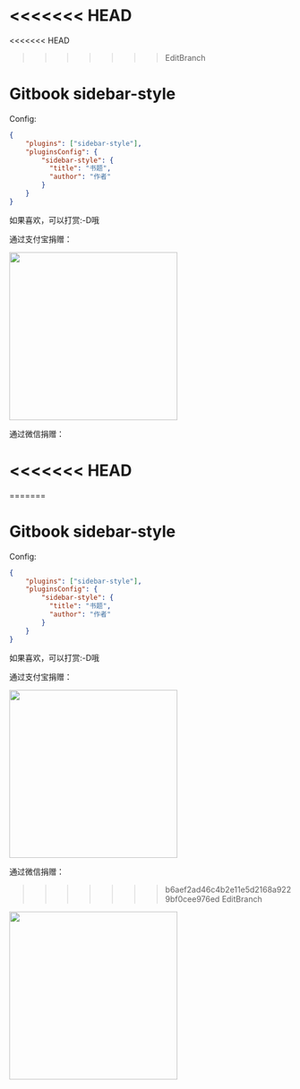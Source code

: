 <<<<<<< HEAD
=======
<<<<<<< HEAD
>>>>>>> EditBranch
# Gitbook sidebar-style

Config:

```json
{
    "plugins": ["sidebar-style"],
    "pluginsConfig": {
        "sidebar-style": {
          "title": "书题",
          "author": "作者"
        }
    }
}
```

如果喜欢，可以打赏:-D哦

通过支付宝捐赠：

<img src="http://unclealan.cn/usr/themes/seventeen/dist/images/alipay.JPG" width="300">

通过微信捐赠：

<<<<<<< HEAD
=======
=======
# Gitbook sidebar-style

Config:

```json
{
    "plugins": ["sidebar-style"],
    "pluginsConfig": {
        "sidebar-style": {
          "title": "书题",
          "author": "作者"
        }
    }
}
```

如果喜欢，可以打赏:-D哦

通过支付宝捐赠：

<img src="http://unclealan.cn/usr/themes/seventeen/dist/images/alipay.JPG" width="300">

通过微信捐赠：

>>>>>>> b6aef2ad46c4b2e11e5d2168a9229bf0cee976ed
>>>>>>> EditBranch
<img src="http://unclealan.cn/usr/themes/seventeen/dist/images/weixin.JPG" width="300">